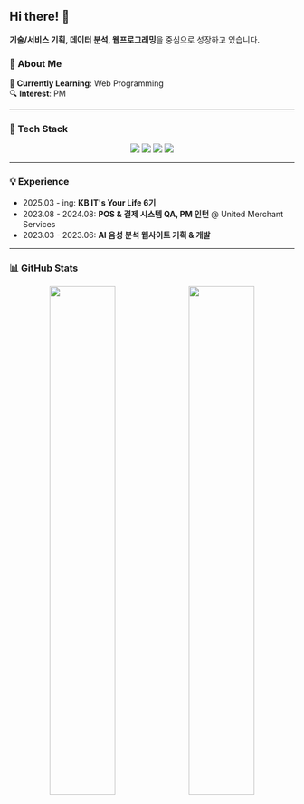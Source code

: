 ## Hi there! 👋  
**기술/서비스 기획, 데이터 분석, 웹프로그래밍**을 중심으로 성장하고 있습니다.  

### 🚀 About Me  
 🌱 **Currently Learning**: Web Programming <br/>
 🔍 **Interest**: PM   

---

### 🔧 Tech Stack  
<div align="center">
  <img src="https://img.shields.io/badge/Python-3776AB?style=for-the-badge&logo=python&logoColor=white" />
  <img src="https://img.shields.io/badge/JavaScript-F7DF1E?style=for-the-badge&logo=javascript&logoColor=black" />
  <img src="https://img.shields.io/badge/React-61DAFB?style=for-the-badge&logo=react&logoColor=black" />
  <img src="https://img.shields.io/badge/Notion-000000?style=for-the-badge&logo=notion&logoColor=white" />
</div>

---

### 💡 Experience  
- 2025.03 - ing: **KB IT's Your Life 6기**
- 2023.08 - 2024.08: **POS & 결제 시스템 QA, PM 인턴** @ United Merchant Services  
- 2023.03 - 2023.06: **AI 음성 분석 웹사이트 기획 & 개발**  
---

### 📊 GitHub Stats  
<div align="center">
  <img src="https://github-readme-stats.vercel.app/api?username=eugene663&show_icons=true&theme=radical" width="48%" />
  <img src="https://github-readme-stats.vercel.app/api/top-langs/?username=eugene663&layout=compact&theme=radical" width="48%" />
</div>

